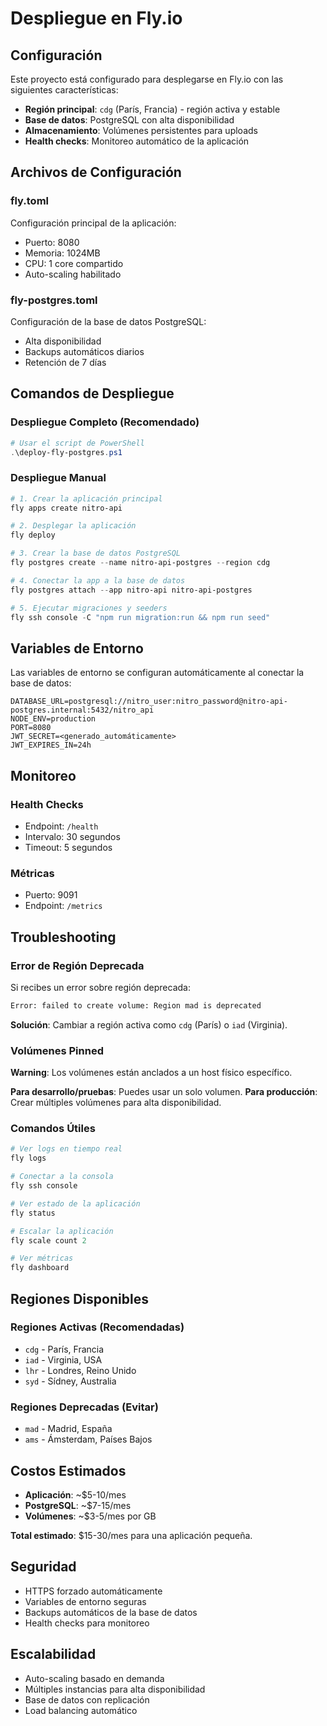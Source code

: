# Despliegue en Fly.io

## Configuración

Este proyecto está configurado para desplegarse en Fly.io con las siguientes características:

- **Región principal**: `cdg` (París, Francia) - región activa y estable
- **Base de datos**: PostgreSQL con alta disponibilidad
- **Almacenamiento**: Volúmenes persistentes para uploads
- **Health checks**: Monitoreo automático de la aplicación

## Archivos de Configuración

### fly.toml
Configuración principal de la aplicación:
- Puerto: 8080
- Memoria: 1024MB
- CPU: 1 core compartido
- Auto-scaling habilitado

### fly-postgres.toml
Configuración de la base de datos PostgreSQL:
- Alta disponibilidad
- Backups automáticos diarios
- Retención de 7 días

## Comandos de Despliegue

### Despliegue Completo (Recomendado)
```powershell
# Usar el script de PowerShell
.\deploy-fly-postgres.ps1
```

### Despliegue Manual
```powershell
# 1. Crear la aplicación principal
fly apps create nitro-api

# 2. Desplegar la aplicación
fly deploy

# 3. Crear la base de datos PostgreSQL
fly postgres create --name nitro-api-postgres --region cdg

# 4. Conectar la app a la base de datos
fly postgres attach --app nitro-api nitro-api-postgres

# 5. Ejecutar migraciones y seeders
fly ssh console -C "npm run migration:run && npm run seed"
```

## Variables de Entorno

Las variables de entorno se configuran automáticamente al conectar la base de datos:

```env
DATABASE_URL=postgresql://nitro_user:nitro_password@nitro-api-postgres.internal:5432/nitro_api
NODE_ENV=production
PORT=8080
JWT_SECRET=<generado_automáticamente>
JWT_EXPIRES_IN=24h
```

## Monitoreo

### Health Checks
- Endpoint: `/health`
- Intervalo: 30 segundos
- Timeout: 5 segundos

### Métricas
- Puerto: 9091
- Endpoint: `/metrics`

## Troubleshooting

### Error de Región Deprecada
Si recibes un error sobre región deprecada:
```bash
Error: failed to create volume: Region mad is deprecated
```

**Solución**: Cambiar a región activa como `cdg` (París) o `iad` (Virginia).

### Volúmenes Pinned
**Warning**: Los volúmenes están anclados a un host físico específico.

**Para desarrollo/pruebas**: Puedes usar un solo volumen.
**Para producción**: Crear múltiples volúmenes para alta disponibilidad.

### Comandos Útiles

```powershell
# Ver logs en tiempo real
fly logs

# Conectar a la consola
fly ssh console

# Ver estado de la aplicación
fly status

# Escalar la aplicación
fly scale count 2

# Ver métricas
fly dashboard
```

## Regiones Disponibles

### Regiones Activas (Recomendadas)
- `cdg` - París, Francia
- `iad` - Virginia, USA
- `lhr` - Londres, Reino Unido
- `syd` - Sídney, Australia

### Regiones Deprecadas (Evitar)
- `mad` - Madrid, España
- `ams` - Ámsterdam, Países Bajos

## Costos Estimados

- **Aplicación**: ~$5-10/mes
- **PostgreSQL**: ~$7-15/mes
- **Volúmenes**: ~$3-5/mes por GB

**Total estimado**: $15-30/mes para una aplicación pequeña.

## Seguridad

- HTTPS forzado automáticamente
- Variables de entorno seguras
- Backups automáticos de la base de datos
- Health checks para monitoreo

## Escalabilidad

- Auto-scaling basado en demanda
- Múltiples instancias para alta disponibilidad
- Base de datos con replicación
- Load balancing automático 